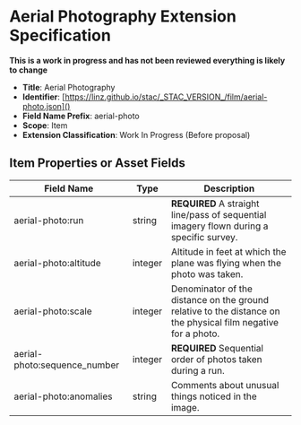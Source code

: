 # Aerial Photography Extension Specification

**This is a work in progress and has not been reviewed everything is likely to change**

- **Title**: Aerial Photography
- **Identifier**:
  [https://linz.github.io/stac/_STAC_VERSION_/film/aerial-photo.json]()
- **Field Name Prefix**: aerial-photo
- **Scope**: Item
- **Extension Classification**: Work In Progress (Before proposal)

## Item Properties or Asset Fields

| Field Name                   | Type    | Description                                                                                                   |
| ---------------------------- | ------- | ------------------------------------------------------------------------------------------------------------- |
| aerial-photo:run             | string  | **REQUIRED** A straight line/pass of sequential imagery flown during a specific survey.                       |
| aerial-photo:altitude        | integer | Altitude in feet at which the plane was flying when the photo was taken.                                      |
| aerial-photo:scale           | integer | Denominator of the distance on the ground relative to the distance on the physical film negative for a photo. |
| aerial-photo:sequence_number | integer | **REQUIRED** Sequential order of photos taken during a run.                                                   |
| aerial-photo:anomalies       | string  | Comments about unusual things noticed in the image.                                                           |
